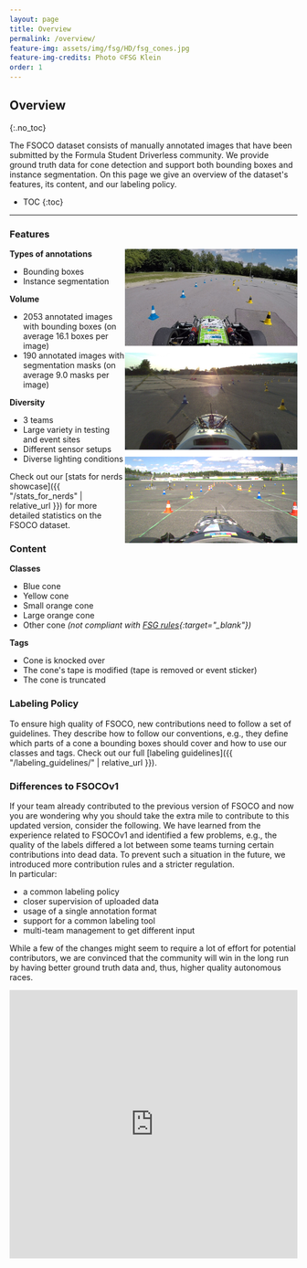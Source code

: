 ```yaml
---
layout: page
title: Overview
permalink: /overview/
feature-img: assets/img/fsg/HD/fsg_cones.jpg
feature-img-credits: Photo ©FSG Klein
order: 1
---
```


## Overview
{:.no_toc}

The FSOCO dataset consists of manually annotated images that have been submitted by the Formula Student Driverless community.
We provide ground truth data for cone detection and support both bounding boxes and instance segmentation.
On this page we give an overview of the dataset's features, its content, and our labeling policy.

* TOC
{:toc}
---

### Features

<img src="../assets/img/overview/merged_image.png" style="width: 60%;  height: auto; float:right;">

**Types of annotations**
- Bounding boxes
- Instance segmentation

**Volume**
- 2053 annotated images with bounding boxes (on average 16.1 boxes per image)
- 190 annotated images with segmentation masks (on average 9.0 masks per image)

**Diversity**
- 3 teams
- Large variety in testing and event sites
- Different sensor setups
- Diverse lighting conditions

Check out our [stats for nerds showcase]({{ "/stats_for_nerds" | relative_url }}) for more detailed statistics on the FSOCO dataset.

### Content

**Classes**
- Blue cone
- Yellow cone
- Small orange cone
- Large orange cone
- Other cone *(not compliant with [FSG rules](https://www.formulastudent.de/fsg/rules/ "Opens in a new tab."){:target="_blank"})*

**Tags**
- Cone is knocked over
- The cone's tape is modified (tape is removed or event sticker)
- The cone is truncated


### Labeling Policy

To ensure high quality of FSOCO, new contributions need to follow a set of guidelines.
They describe how to follow our conventions, e.g., they define which parts of a cone a bounding boxes should cover and how to use our classes and tags.
Check out our full [labeling guidelines]({{ "/labeling_guidelines/" | relative_url }}).


### Differences to FSOCOv1

If your team already contributed to the previous version of FSOCO and now you are wondering why you should take the extra mile to contribute to this updated version, consider the following.
We have learned from the experience related to FSOCOv1 and identified a few problems, e.g., the quality of the labels differed a lot between some teams turning certain contributions into dead data.
To prevent such a situation in the future, we introduced more contribution rules and a stricter regulation.
<br>
In particular:
- a common labeling policy
- closer supervision of uploaded data
- usage of a single annotation format
- support for a common labeling tool
- multi-team management to get different input

While a few of the changes might seem to require a lot of effort for potential contributors, we are convinced that the community will win in the long run by having better ground truth data and, thus, higher quality autonomous races.

<iframe src="https://drive.google.com/file/d/1vx0mOkH3nlGVkiflHany2_GjiAX4yEWM/preview" frameborder="0" style="overflow:hidden" height="470" width="100%"></iframe>
